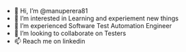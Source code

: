 - 👋 Hi, I’m @manuperera81
- 👀 I’m interested in Learning and experiement new things
- 🌱 I’m experienced Software Test Automation Engineer
- 💞️ I’m looking to collaborate on Testers
- 📫 Reach me on linkedin 

<!---
manuperera81/manuperera81 is a ✨ special ✨ repository because its `README.md` (this file) appears on your GitHub profile.
You can click the Preview link to take a look at your changes.
--->
